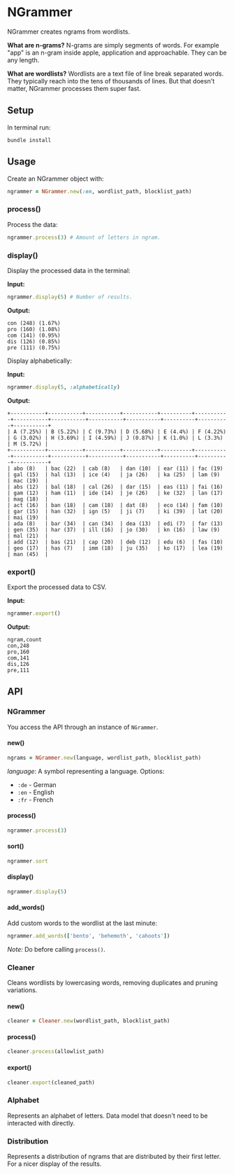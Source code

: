 # NGrammer

NGrammer creates ngrams from wordlists.

**What are n-grams?** N-grams are simply segments of words. For example "app" is an n-gram inside apple, application and approachable. They can be any length.

**What are wordlists?** Wordlists are a text file of line break separated words. They typically reach into the tens of thousands of lines. But that doesn't matter, NGrammer processes them super fast.

## Setup

In terminal run:
```
bundle install
```

## Usage

Create an NGrammer object with:
```ruby
ngrammer = NGrammer.new(:en, wordlist_path, blocklist_path)
```

### process()

Process the data:
```ruby
ngrammer.process(3) # Amount of letters in ngram.
```

### display()

Display the processed data in the terminal:

**Input:**
```ruby
ngrammer.display(5) # Number of results.
```

**Output:**
```
con (248) (1.67%)
pro (160) (1.08%)
com (141) (0.95%)
dis (126) (0.85%)
pre (111) (0.75%)
```

Display alphabetically:

**Input:**
```ruby
ngrammer.display(5, :alphabetically)
```

**Output:**
```
+-----------+-----------+-----------+-----------+----------+-----------+-----------+-----------+-----------+-----------+----------+----------+-----------+
| A (7.25%) | B (5.22%) | C (9.73%) | D (5.68%) | E (4.4%) | F (4.22%) | G (3.02%) | H (3.69%) | I (4.59%) | J (0.87%) | K (1.0%) | L (3.3%) | M (5.72%) |
+-----------+-----------+-----------+-----------+----------+-----------+-----------+-----------+-----------+-----------+----------+----------+-----------+
| abo (8)   | bac (22)  | cab (8)   | dan (10)  | ear (11) | fac (19)  | gal (15)  | hal (13)  | ice (4)   | ja (26)   | ka (25)  | lam (9)  | mac (19)  |
| abs (12)  | bal (18)  | cal (26)  | dar (15)  | eas (11) | fai (16)  | gam (12)  | ham (11)  | ide (14)  | je (26)   | ke (32)  | lan (17) | mag (18)  |
| act (16)  | ban (18)  | cam (18)  | dat (8)   | eco (14) | fam (10)  | gar (15)  | han (32)  | ign (5)   | ji (7)    | ki (39)  | lat (20) | mai (19)  |
| ada (8)   | bar (34)  | can (34)  | dea (13)  | edi (7)  | far (13)  | gen (35)  | har (37)  | ill (16)  | jo (30)   | kn (16)  | law (9)  | mal (21)  |
| add (12)  | bas (21)  | cap (20)  | deb (12)  | edu (6)  | fas (10)  | geo (17)  | has (7)   | imm (18)  | ju (35)   | ko (17)  | lea (19) | man (45)  |
```

### export()

Export the processed data to CSV.

**Input:**
```ruby
ngrammer.export()
```

**Output:**
```
ngram,count
con,248
pro,160
com,141
dis,126
pre,111
```

## API

### NGrammer

You access the API through an instance of `NGrammer`.

#### new()

```ruby
ngrams = NGrammer.new(language, wordlist_path, blocklist_path)
```

*language*: A symbol representing a language. Options:
* `:de` - German
* `:en` - English
* `:fr` - French

#### process()

```ruby
ngrammer.process(3)
```

#### sort()

```ruby
ngrammer.sort
```

#### display()

```ruby
ngrammer.display(5)
```

#### add_words()

Add custom words to the wordlist at the last minute:
```ruby
ngrammer.add_words(['bento', 'behemoth', 'cahoots'])
```
*Note:* Do before calling `process()`.

### Cleaner

Cleans wordlists by lowercasing words, removing duplicates and pruning variations.

#### new()
```ruby
cleaner = Cleaner.new(wordlist_path, blocklist_path)
```

#### process()
```ruby
cleaner.process(allowlist_path)
```

#### export()
```ruby
cleaner.export(cleaned_path)
```

### Alphabet

Represents an alphabet of letters. Data model that doesn't need to be interacted with directly.

### Distribution

Represents a distribution of ngrams that are distributed by their first letter.
For a nicer display of the results.
